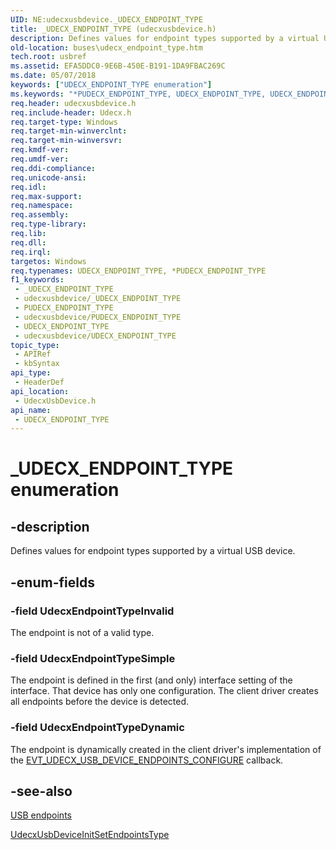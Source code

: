 ```yaml
---
UID: NE:udecxusbdevice._UDECX_ENDPOINT_TYPE
title: _UDECX_ENDPOINT_TYPE (udecxusbdevice.h)
description: Defines values for endpoint types supported by a virtual USB device.
old-location: buses\udecx_endpoint_type.htm
tech.root: usbref
ms.assetid: EFA5DDC0-9E6B-450E-B191-1DA9FBAC269C
ms.date: 05/07/2018
keywords: ["UDECX_ENDPOINT_TYPE enumeration"]
ms.keywords: "*PUDECX_ENDPOINT_TYPE, UDECX_ENDPOINT_TYPE, UDECX_ENDPOINT_TYPE enumeration [Buses], UdecxEndpointTypeDynamic, UdecxEndpointTypeInvalid, UdecxEndpointTypeSimple, _UDECX_ENDPOINT_TYPE, buses.udecx_endpoint_type, udecxusbdevice/UDECX_ENDPOINT_TYPE, udecxusbdevice/UdecxEndpointTypeDynamic, udecxusbdevice/UdecxEndpointTypeInvalid, udecxusbdevice/UdecxEndpointTypeSimple"
req.header: udecxusbdevice.h
req.include-header: Udecx.h
req.target-type: Windows
req.target-min-winverclnt: 
req.target-min-winversvr: 
req.kmdf-ver: 
req.umdf-ver: 
req.ddi-compliance: 
req.unicode-ansi: 
req.idl: 
req.max-support: 
req.namespace: 
req.assembly: 
req.type-library: 
req.lib: 
req.dll: 
req.irql: 
targetos: Windows
req.typenames: UDECX_ENDPOINT_TYPE, *PUDECX_ENDPOINT_TYPE
f1_keywords:
 - _UDECX_ENDPOINT_TYPE
 - udecxusbdevice/_UDECX_ENDPOINT_TYPE
 - PUDECX_ENDPOINT_TYPE
 - udecxusbdevice/PUDECX_ENDPOINT_TYPE
 - UDECX_ENDPOINT_TYPE
 - udecxusbdevice/UDECX_ENDPOINT_TYPE
topic_type:
 - APIRef
 - kbSyntax
api_type:
 - HeaderDef
api_location:
 - UdecxUsbDevice.h
api_name:
 - UDECX_ENDPOINT_TYPE
---
```


# _UDECX_ENDPOINT_TYPE enumeration


## -description

Defines values for endpoint types supported by a virtual USB device.

## -enum-fields

### -field UdecxEndpointTypeInvalid

The endpoint is not of a valid type.

### -field UdecxEndpointTypeSimple

The endpoint is defined in the first (and only) interface setting of the interface. That device has only one configuration. The client driver creates all endpoints before the device is detected.

### -field UdecxEndpointTypeDynamic

The endpoint is dynamically created in the client driver's implementation of the <a href="https://docs.microsoft.com/windows-hardware/drivers/ddi/udecxusbdevice/nc-udecxusbdevice-evt_udecx_usb_device_endpoints_configure">EVT_UDECX_USB_DEVICE_ENDPOINTS_CONFIGURE</a> callback.

## -see-also

<a href="https://docs.microsoft.com/windows-hardware/drivers/usbcon/">USB endpoints</a>



<a href="https://docs.microsoft.com/windows-hardware/drivers/ddi/udecxusbdevice/nf-udecxusbdevice-udecxusbdeviceinitsetendpointstype">UdecxUsbDeviceInitSetEndpointsType</a>

